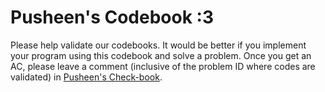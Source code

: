 # Pusheen's Codebook :3

Please help validate our codebooks. It would be better if you implement your program using this codebook and solve a problem. Once you get an AC, please leave a comment (inclusive of the problem ID where codes are validated) in [Pusheen's Check-book](https://docs.google.com/document/d/1pr3HO5QBLaZM3v-1qsNc9DoyPTS0N4SJkVFeeUCYFfg/edit).